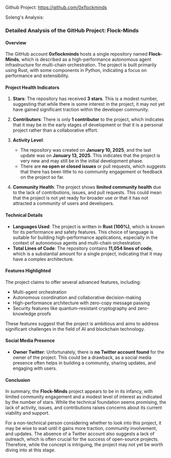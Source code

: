 Github Project: https://github.com/0xflockminds

Soleng's Analysis:

### Detailed Analysis of the GitHub Project: Flock-Minds

#### Overview
The GitHub account **0xflockminds** hosts a single repository named **Flock-Minds**, which is described as a high-performance autonomous agent infrastructure for multi-chain orchestration. The project is built primarily using Rust, with some components in Python, indicating a focus on performance and extensibility.

#### Project Health Indicators
1. **Stars**: The repository has received **3 stars**. This is a modest number, suggesting that while there is some interest in the project, it may not yet have gained significant traction within the developer community.
   
2. **Contributors**: There is only **1 contributor** to the project, which indicates that it may be in the early stages of development or that it is a personal project rather than a collaborative effort.

3. **Activity Level**: 
   - The repository was created on **January 10, 2025**, and the last update was on **January 13, 2025**. This indicates that the project is very new and may still be in the initial development phase.
   - There are **no open or closed issues** or pull requests, which suggests that there has been little to no community engagement or feedback on the project so far.

4. **Community Health**: The project shows **limited community health** due to the lack of contributions, issues, and pull requests. This could mean that the project is not yet ready for broader use or that it has not attracted a community of users and developers.

#### Technical Details
- **Languages Used**: The project is written in **Rust (100%)**, which is known for its performance and safety features. This choice of language is suitable for building high-performance applications, especially in the context of autonomous agents and multi-chain orchestration.
- **Total Lines of Code**: The repository contains **11,054 lines of code**, which is a substantial amount for a single project, indicating that it may have a complex architecture.

#### Features Highlighted
The project claims to offer several advanced features, including:
- Multi-agent orchestration
- Autonomous coordination and collaborative decision-making
- High-performance architecture with zero-copy message passing
- Security features like quantum-resistant cryptography and zero-knowledge proofs

These features suggest that the project is ambitious and aims to address significant challenges in the field of AI and blockchain technology.

#### Social Media Presence
- **Owner Twitter**: Unfortunately, there is **no Twitter account found** for the owner of the project. This could be a drawback, as a social media presence often helps in building a community, sharing updates, and engaging with users.

#### Conclusion
In summary, the **Flock-Minds** project appears to be in its infancy, with limited community engagement and a modest level of interest as indicated by the number of stars. While the technical foundation seems promising, the lack of activity, issues, and contributions raises concerns about its current viability and support.

For a non-technical person considering whether to look into this project, it may be wise to wait until it gains more traction, community involvement, and updates. The absence of a Twitter account also suggests a lack of outreach, which is often crucial for the success of open-source projects. Therefore, while the concept is intriguing, the project may not yet be worth diving into at this stage.